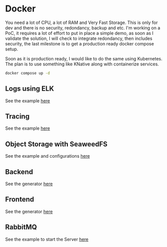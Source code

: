 # Docker

You need a lot of CPU, a lot of RAM and Very Fast Storage.
This is only for dev and there is no security, redondancy, backup and etc. I'm working on a PoC, it requires a lot of effort to put in place a simple demo, as soon as I validate the solution, I will check to integrate redondancy, then includes security, the last milestone is to get a production ready docker compose setup.

Soon as it is production ready, I would like to do the same using Kubernetes. The plan is to use something like KNative along with containerize services.

```bash
docker compose up -d
```

## Logs using ELK

See the example [here](../packages/webux-logger/examples/full_example/infrastructure/elk/launch.sh)

## Tracing

See the example [here](../packages/webux-telemetry/examples/docker-compose.yml)

## Object Storage with SeaweedFS

See the example and configurations [here](../packages/webux-fileupload/examples/objectStorage/infrastructure/docker-compose.yml)

## Backend

See the generator [here](../packages/webux-generator/generator/app-v2/templates/backend/Dockerfile)

## Frontend

See the generator [here](../packages/webux-generator/generator/app-v2/templates/frontend/Dockerfile)

## RabbitMQ

See the example to start the Server [here](../packages/webux-queue/examples/start.sh)
